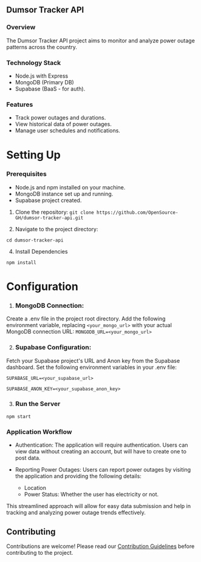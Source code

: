 ## Dumsor Tracker API

### Overview
The Dumsor Tracker API project aims to monitor and analyze power outage patterns across the country.

### Technology Stack
- Node.js with Express
- MongoDB (Primary DB)
- Supabase (BaaS - for auth).

### Features
-  Track power outages and durations.
- View historical data of power outages.
- Manage user schedules and notifications.

# Setting Up

### Prerequisites
- Node.js and npm installed on your machine.
- MongoDB instance set up and running.
- Supabase project created.

1. Clone the repository:
`git clone https://github.com/OpenSource-GH/dumsor-tracker-api.git`

2. Navigate to the project directory:
   
  `cd dumsor-tracker-api`

4. Install Dependencies
   
  `npm install`

# Configuration
1. ### MongoDB Connection:

Create a .env file in the project root directory. Add the following environment variable, replacing `<your_mongo_url>` with your actual MongoDB connection URL:
  `MONGODB_URL=<your_mongo_url>`

2. ### Supabase Configuration:

Fetch your Supabase project's URL and Anon key from the Supabase dashboard. Set the following environment variables in your .env file:

  `SUPABASE_URL=<your_supabase_url>`

  `SUPABASE_ANON_KEY=<your_supabase_anon_key>`

 3. ### Run the Server

   `npm start`


### Application Workflow
- Authentication: The application will require authentication. Users can view data without creating an account, but will have to create one to post data.

- Reporting Power Outages: Users can report power outages by visiting the application and providing the following details:
  - Location
  - Power Status: Whether the user has electricity or not.

This streamlined approach will allow for easy data submission and help in tracking and analyzing power outage trends effectively.







## Contributing
Contributions are welcome! Please read our [Contribution Guidelines](contributing/CONTRIBUTING.md) before contributing to the project.

